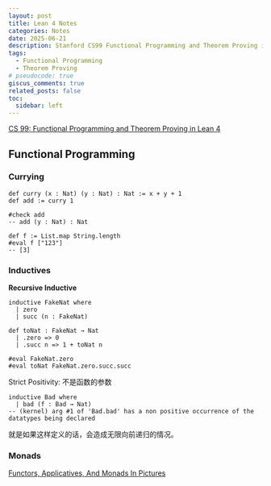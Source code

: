 ```yaml
---
layout: post
title: Lean 4 Notes
categories: Notes
date: 2025-06-21
description: Stanford CS99 Functional Programming and Theorem Proving in Lean 4
tags:
  - Functional Programming
  - Theorem Proving
# pseudocode: true
giscus_comments: true
related_posts: false
toc:
  sidebar: left
---
```


[CS 99: Functional Programming and Theorem Proving in Lean 4](https://perfect-math-class.leni.sh/)

## Functional Programming

### Currying

```lean
def curry (x : Nat) (y : Nat) : Nat := x + y + 1
def add := curry 1

#check add
-- add (y : Nat) : Nat

def f := List.map String.length
#eval f ["123"]
-- [3]
```

### Inductives

**Recursive Inductive**

```lean
inductive FakeNat where
  | zero
  | succ (n : FakeNat)

def toNat : FakeNat → Nat
  | .zero => 0
  | .succ n => 1 + toNat n

#eval FakeNat.zero
#eval toNat FakeNat.zero.succ.succ
```

Strict Positivity: 不是函数的参数

```lean
inductive Bad where
  | bad (f : Bad → Nat)
-- (kernel) arg #1 of 'Bad.bad' has a non positive occurrence of the datatypes being declared
```

就是如果这样定义的话，会造成无限向前递归的情况。

### Monads

[Functors, Applicatives, And Monads In Pictures](https://www.adit.io/posts/2013-04-17-functors,_applicatives,_and_monads_in_pictures.html)
